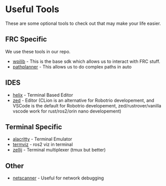# Useful Tools
These are some optional tools to check out that may make your life easier.
## FRC Specific
We use these tools in our repo.

- [wpilib](https://docs.wpilib.org/en/stable/index.html) - This is the base sdk which allows us to interact with FRC stuff.
- [pathplanner](https://pathplanner.dev/) - This allows us to do complex paths in auto
## IDES
- [helix](https://github.com/helix-editor/helix) - Terminal Based Editor
- [zed](https://github.com/zed-industries/zed) - Editor (CLion is an alternative  for Robotrio developement, and VSCode is the default for Robotrio developement, zed/rustrover/vanilla vscode work for rust/ros2/orin nano developement)
## Terminal Specific
- [alacritty](https://github.com/alacritty/alacritty) - Terminal Emulator
- [termviz](https://github.com/carzum/termviz) - ros2 viz in terminal
- [zellij](https://github.com/zellij-org/zellij) - Terminal multiplexer (tmux but better)
## Other
- [netscanner](https://github.com/Chleba/netscanner) - Useful for network debugging
